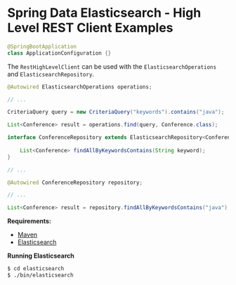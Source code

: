 # Spring Data Elasticsearch - High Level REST Client Examples

```java
@SpringBootApplication
class ApplicationConfiguration {}
```


The `RestHighLevelClient` can be used with the `ElasticsearchOperations` and `ElasticsearchRepository`.

```java
@Autowired ElasticsearchOperations operations;

// ...

CriteriaQuery query = new CriteriaQuery("keywords").contains("java");

List<Conference> result = operations.find(query, Conference.class);
```

```java
interface ConferenceRepository extends ElasticsearchRepository<Conference, String> {
 
    List<Conference> findAllByKeywordsContains(String keyword);
}

// ...

@Autowired ConferenceRepository repository;

// ...

List<Conference> result = repository.findAllByKeywordsContains("java");
```


**Requirements:**

 * [Maven](http://maven.apache.org/download.cgi)
 * [Elasticsearch](https://www.elastic.co/de/downloads/elasticsearch)

**Running Elasticsearch** 

```bash
$ cd elasticsearch
$ ./bin/elasticsearch
```

